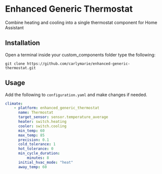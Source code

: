 # Enhanced Generic Thermostat

Combine heating and cooling into a single thermostat component for Home Assistant

## Installation

Open a terminal inside your custom_components folder type the following:

`git clone https://github.com/carlymarie/enhanced-generic-thermostat.git`

## Usage
Add the following to `configuration.yaml` and make changes if needed.
```yaml
climate:
    - platform: enhanced_generic_thermostat
      name: Thermostat
      target_sensor: sensor.temperature_average
      heater: switch.heating
      cooler: switch.cooling
      min_temp: 60
      max_temp: 85
      precision: 0.1
      cold_tolerance: 1
      hot_tolerance: 0
      min_cycle_duration:
          minutes: 8
      initial_hvac_mode: "heat"
      away_temp: 60
```
